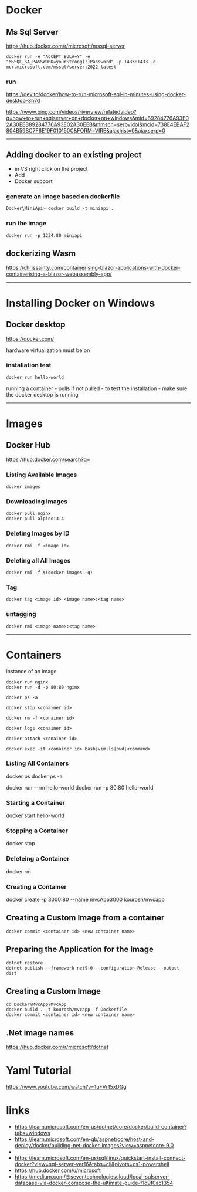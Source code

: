 # Docker

## Ms Sql Server

https://hub.docker.com/r/microsoft/mssql-server

````
docker run -e "ACCEPT_EULA=Y" -e "MSSQL_SA_PASSWORD=yourStrong(!)Password" -p 1433:1433 -d mcr.microsoft.com/mssql/server:2022-latest
````
### run
https://dev.to/docker/how-to-run-microsoft-sql-in-minutes-using-docker-desktop-3h7d

https://www.bing.com/videos/riverview/relatedvideo?q=how+to+run+sqlserver+on+docker+on+windows&mid=89284776A93E02A30EEB89284776A93E02A30EEB&mmscn=serpvidol&mcid=738E4EBAF2804B59BC7F6E19F010150C&FORM=VIRE&ajaxhist=0&ajaxserp=0

---
## Adding docker to an existing project
- in VS right click on the project
- Add
- Docker support
### generate an image based on dockerfile
````
Docker\MiniApi> docker build -t miniapi .
````
### run the image
````
docker run -p 1234:80 miniapi
````
## dockerizing Wasm

https://chrissainty.com/containerising-blazor-applications-with-docker-containerising-a-blazor-webassembly-app/

---
# Installing Docker on Windows
## Docker desktop

https://docker.com/

hardware virtualization must be on

### installation test
````
docker run hello-world
````
running a container - pulls if not pulled - to test the installation - make sure the docker desktop is running

---

# Images
## Docker Hub

https://hub.docker.com/search?q=

### Listing Available Images
````
docker images
````
### Downloading Images
````
docker pull nginx
docker pull alpine:3.4
````
### Deleting Images by ID
````
docker rmi -f <image id>
````
### Deleting all All Images
````
docker rmi -f $(docker images -q)
````
### Tag
````
docker tag <image id> <image name>:<tag name>
````
### untagging
````
docker rmi <image name>:<tag name>
````
---

# Containers
instance of an image

````
docker run nginx
docker run -d -p 80:80 nginx
````
````
docker ps -a
````
````
docker stop <conainer id>
````
````
docker rm -f <conainer id>
````
````
docker logs <conainer id>
````
````
docker attach <conainer id>
````
````
docker exec -it <conainer id> bash|vim|ls|pwd|<command>
````
### Listing All Containers
docker ps
docker ps -a

docker run --rm hello-world
docker run -p 80:80 hello-world
### Starting a Container
docker start hello-world
### Stopping a Container
docker stop <container id>
### Deleteing a Container
docker rm <container id>
### Creating a Container
docker create -p 3000:80 --name mvcApp3000 kourosh/mvcapp

## Creating a Custom Image from a container
````
docker commit <container id> <new container name>
````

## Preparing the Application for the Image
````
dotnet restore
dotnet publish --framework net9.0 --configuration Release --output dist
````
## Creating a Custom Image
````
cd Docker\MvcApp\MvcApp
docker build . -t kourosh/mvcapp -f Dockerfile
docker commit <container id> <new container name>
````

## .Net image names
https://hub.docker.com/r/microsoft/dotnet

# Yaml Tutorial
https://www.youtube.com/watch?v=1uFVr15xDGg

# links
- https://learn.microsoft.com/en-us/dotnet/core/docker/build-container?tabs=windows
- https://learn.microsoft.com/en-gb/aspnet/core/host-and-deploy/docker/building-net-docker-images?view=aspnetcore-9.0
- 
- https://learn.microsoft.com/en-us/sql/linux/quickstart-install-connect-docker?view=sql-server-ver16&tabs=cli&pivots=cs1-powershell
- https://hub.docker.com/u/microsoft
- https://medium.com/@seventechnologiescloud/local-sqlserver-database-via-docker-compose-the-ultimate-guide-f1d9f0ac1354
